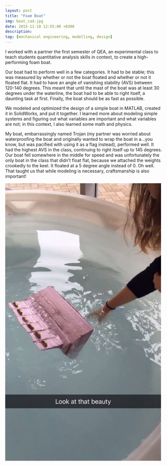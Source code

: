 ```yaml
---
layout: post
title: "Foam Boat"
img: boat_cad.jpg 
date: 2015-11-18 12:55:00 +0300
description:
tag: [mechanical engineering, modelling, design]
---
```


I worked with a partner the first semester of QEA, an experimental class to teach students quantitative analysis skills in context, to create a high-performing foam boat.

Our boat had to perform well in a few categories. It had to be stable; this was measured by whether or not the boat floated and whether or not it floated flat. It had to have an angle of vanishing stability (AVS) between 120-140 degrees. This meant that until the mast of the boat was at least 30 degrees under the waterline, the boat had to be able to right itself, a daunting task at first. Finally, the boat should be as fast as possible.

We modeled and optimized the design of a simple boat in MATLAB, created it in SolidWorks, and put it together. I learned more about modeling simple systems and figuring out what variables are important and what variables are not; in this context, I also learned some math and physics.

My boat, embarrassingly named Trojan (my partner was worried about waterproofing the boat and originally wanted to wrap the boat in a…you know, but was pacified with using it as a flag instead), performed well. It had the highest AVS in the class, continuing to right itself up to 145 degrees. Our boat fell somewhere in the middle for speed and was unfortunately the only boat in the class that didn’t float flat, because we attached the weights crookedly to the keel. It floated at a 5 degree angle instead of 0. Oh well. That taught us that while modeling is necessary, craftsmanship is also important!

<img src="/assets/img/boat_tilt.jpg" alt="drawing" width="500"/>

